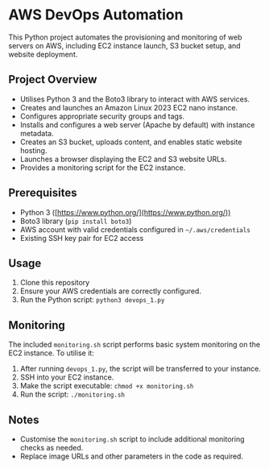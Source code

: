 # AWS DevOps Automation

This Python project automates the provisioning and monitoring of web servers on AWS, including EC2 instance launch, S3 bucket setup, and website deployment.

## Project Overview

* Utilises Python 3 and the Boto3 library to interact with AWS services.
* Creates and launches an Amazon Linux 2023 EC2 nano instance.
* Configures appropriate security groups and tags.
* Installs and configures a web server (Apache by default) with instance metadata.
* Creates an S3 bucket, uploads content, and enables static website hosting.
* Launches a browser displaying the EC2 and S3 website URLs.
* Provides a monitoring script for the EC2 instance.

## Prerequisites

* Python 3 ([https://www.python.org/](https://www.python.org/))
* Boto3 library (`pip install boto3`)
* AWS account with valid credentials configured in `~/.aws/credentials`
* Existing SSH key pair for EC2 access

## Usage

1. Clone this repository
2. Ensure your AWS credentials are correctly configured.
3. Run the Python script: `python3 devops_1.py`

## Monitoring

The included `monitoring.sh` script performs basic system monitoring on the EC2 instance. To utilise it:

1. After running `devops_1.py`, the script will be transferred to your instance.
2. SSH into your EC2 instance.
3. Make the script executable: `chmod +x monitoring.sh`
4. Run the script: `./monitoring.sh`

## Notes

* Customise the `monitoring.sh` script to include additional monitoring checks as needed.
* Replace image URLs and other parameters in the code as required. 